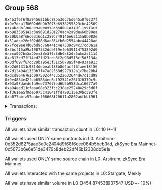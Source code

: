 ## Group 568

```0xc2a4ce53cc953062a2728e92ea673d6eab94c74b
0x4b3f6f6f0a945621bbc82ba36c7bd645a0f0237f
0x9e7dca178602d6b9b7073e6938255323cbc42509
0x14b2d8f260ae9ad0057a685ddd1031df1199f3c5
0xb983585142c3a9691d281270ac42a9dea60b90ea
0x20b0a8f66c6316d1c289c749146e63115a0b082e
0x51adce26ef02d08d6ad864fb6d2554abc44428ad
0x7fce9ee7d08bd9c768441c4e7539c94c27cd0a1a
0x3bcf15a89af907332dde7f9efe639114753892d0
0xeca507be3a20ec3de3f6b3db0a526e8abc2e5118
0xe813cd7ff14ed2fd23cec8f2e98d513cf5d3134a
0x0df097f87cc29ba95e3f51c5078a5f48403aa913
0xb2d6f311c98f4debeab188b8d4acff6faee18f56
0x7d12484a1350b7f47a82568d927912a1c7be28b4
0xdcd8646761c097502c4433522632644d67c1cd99
0x9e4834e42fcb65834ee8bf92541e26f326379c9c
0x03a08daedefa9ee737675ed6b5b958dca16677a9
0xa94eed11cfaaa08e323fdc238ae25248829c3d6f
0xf361ee5f0de5975c4104effd790115e30bc393fe
0xb077bbfa57eabef06668120611a2862a6fbbf961
```
<details>
<summary>Transactions:</summary>

Hashes: 

Wallet: 0xc2a4ce53cc953062a2728e92ea673d6eab94c74b

       Hash: 0xf3c360046182bd98eada3db63e0d67c015541e857f5cac956770b48fbca0d924
         - source chain: Arbitrum
         - destination chain: Linea
         - project: Stargate
         - contract: 0x352d8275aae3e0c2404d9f68f6cee084b5beb3dd
         - value USD: 1231.833485094
       Hash: 0x0ef4f66076d0f46d18e84b9a2970051013f7ecc109479013b4bf1b547156edf7
         - source chain: Arbitrum
         - destination chain: Linea
         - project: Stargate
         - contract: 0x352d8275aae3e0c2404d9f68f6cee084b5beb3dd
         - value USD: 1273.249307451
       Hash: 0xdc41a05eb55bdac7afd01b885885f331e45355e9035f83defd629e2d5c1e8c7a
         - source chain: Arbitrum
         - destination chain: Linea
         - project: Stargate
         - contract: 0x352d8275aae3e0c2404d9f68f6cee084b5beb3dd
         - value USD: 949.643098979
       Hash: 0x5fbf47d840d09d1e03ed72c9c5f5caf80330598544e6c105e8a546efab2071b6
         - source chain: zkSync Era Mainnet
         - destination chain: Meter Mainnet
         - project: Merkly
         - contract: 0x5673b6e6e51de3479b8deb22df46b12308db5e1e
         - value USD: 1.086274087e-05
       Hash: 0xc50e1e3551c40a9e273eb0911fb6aa12ae7ba9701b4c40a2e7203db6feee042b
         - source chain: zkSync Era Mainnet
         - destination chain: Canto
         - project: Merkly
         - contract: 0x5673b6e6e51de3479b8deb22df46b12308db5e1e
         - value USD: 2.949844726e-06
       Hash: 0x458c1983b0ec1a27eea164db7d4def6d1e176e2ae57f09fbcfc713789f26861d
         - source chain: zkSync Era Mainnet
         - destination chain: Klaytn Mainnet Cypress
         - project: Merkly
         - contract: 0x5673b6e6e51de3479b8deb22df46b12308db5e1e
         - value USD: 3.478083138e-06
       Hash: 0x9befd9580b72354b8ae0e52d1d93336c4076c91ef89a6ad8fad17706ada507b2
         - source chain: zkSync Era Mainnet
         - destination chain: Linea
         - project: Merkly
         - contract: 0x5673b6e6e51de3479b8deb22df46b12308db5e1e
         - value USD: 0.03590318311
       Hash: 0x61a5443944b3bce69de4673e17ead34c5515fa405d08ba8b26542eb01cffeb06
         - source chain: zkSync Era Mainnet
         - destination chain: Arbitrum Nova
         - project: Merkly
         - contract: 0x5673b6e6e51de3479b8deb22df46b12308db5e1e
         - value USD: 0.05033902062
       Hash: 0x4a84662bd12900345c71b6dbe5c97495ae64ddf3bdbe1b2297335d742db8f6f6
         - source chain: zkSync Era Mainnet
         - destination chain: Base
         - project: Merkly
         - contract: 0x5673b6e6e51de3479b8deb22df46b12308db5e1e
         - value USD: 0.05326602951
       Hash: 0xe5b27c96cf4c7c8d1f7eaefd21fbe1cb43d52c390b42a25ae378641d5bd3d04e
         - source chain: zkSync Era Mainnet
         - destination chain: opBNB Mainnet
         - project: Merkly
         - contract: 0x5673b6e6e51de3479b8deb22df46b12308db5e1e
         - value USD: 0.009121889638
Wallet: 0x4b3f6f6f0a945621bbc82ba36c7bd645a0f0237f

       Hash:0xfa3e5a7e7b08308166ee4ca66f721aedb3ae535d0d5d289add2d50423eb4192c
         - source chain: Arbitrum
         - destination chain: Linea
         - project: Stargate
         - contract: 0x352d8275aae3e0c2404d9f68f6cee084b5beb3dd
         - value USD: 1107.586018023
       Hash:0xfd6472f7113670d4be07bda1e7c396cb49d4dc18f460b5412a6a08c49dec1d54
         - source chain: Arbitrum
         - destination chain: Linea
         - project: Stargate
         - contract: 0x352d8275aae3e0c2404d9f68f6cee084b5beb3dd
         - value USD: 1062.718877136
       Hash:0x05c64ab83ee5a65593eb9190ab80793ea44711f608f926ce70cebb34c9e12a9c
         - source chain: Arbitrum
         - destination chain: Linea
         - project: Stargate
         - contract: 0x352d8275aae3e0c2404d9f68f6cee084b5beb3dd
         - value USD: 1284.293526746
       Hash:0xf932e7ca4c3581ef42c222b89b0e37824d431c90348faa281b22e295fc69c89a
         - source chain: zkSync Era Mainnet
         - destination chain: Meter Mainnet
         - project: Merkly
         - contract: 0x5673b6e6e51de3479b8deb22df46b12308db5e1e
         - value USD: 1.247485934e-05
       Hash:0x417914977741de815c8362e62b8305755168eedaa5d5d062258081a85411670e
         - source chain: zkSync Era Mainnet
         - destination chain: Linea
         - project: Merkly
         - contract: 0x5673b6e6e51de3479b8deb22df46b12308db5e1e
         - value USD: 0.05484683777
       Hash:0x346f08f8f8b5765d6fc89841c02a598a9867e114bf104708a0f5b3c5801a7bed
         - source chain: zkSync Era Mainnet
         - destination chain: Canto
         - project: Merkly
         - contract: 0x5673b6e6e51de3479b8deb22df46b12308db5e1e
         - value USD: 2.474716039e-06
       Hash:0xbfae11b20498a5628f5fc2fa4ade6e4e5bb441f1adf70871afb7ea35887ea8ae
         - source chain: zkSync Era Mainnet
         - destination chain: Klaytn Mainnet Cypress
         - project: Merkly
         - contract: 0x5673b6e6e51de3479b8deb22df46b12308db5e1e
         - value USD: 3.509638127e-06
       Hash:0xcf9daba9236ee9b7173741236e4ca4d2fdf39cb902f96ba8acddb30ca418a111
         - source chain: zkSync Era Mainnet
         - destination chain: Base
         - project: Merkly
         - contract: 0x5673b6e6e51de3479b8deb22df46b12308db5e1e
         - value USD: 0.05471519421
       Hash:0x84bbc9f39ccf1f0b06180d83d1574d9c144f350030315df3167fb6c0551fb6c6
         - source chain: zkSync Era Mainnet
         - destination chain: Arbitrum Nova
         - project: Merkly
         - contract: 0x5673b6e6e51de3479b8deb22df46b12308db5e1e
         - value USD: 0.05390351532
       Hash:0x5485c78e6cb8835dd8ee841f977997a9059d646507808fd6da309f321b96a19a
         - source chain: zkSync Era Mainnet
         - destination chain: Astar
         - project: Merkly
         - contract: 0x5673b6e6e51de3479b8deb22df46b12308db5e1e
         - value USD: 2.207232241e-06
Wallet: 0x9e7dca178602d6b9b7073e6938255323cbc42509

       Hash:0x585b749ddc5a9a96a563a1098e2e2bd9b492687cfcfc7594f3f8e88c3f0a5e11
         - source chain: Arbitrum
         - destination chain: Linea
         - project: Stargate
         - contract: 0x352d8275aae3e0c2404d9f68f6cee084b5beb3dd
         - value USD: 1111.037336553
       Hash:0xeb12d191d6db017c7334809ff31f2bd6d0f9da929e89f002625331288792c654
         - source chain: Arbitrum
         - destination chain: Linea
         - project: Stargate
         - contract: 0x352d8275aae3e0c2404d9f68f6cee084b5beb3dd
         - value USD: 886.356500267
       Hash:0x52812eb03ef511167120acba6398ad51f0aa7a1c15e9fe9b263bed178ffa95b8
         - source chain: Arbitrum
         - destination chain: Linea
         - project: Stargate
         - contract: 0x352d8275aae3e0c2404d9f68f6cee084b5beb3dd
         - value USD: 1457.424567021
       Hash:0x39b2b6c1d2fd0cbd25439416435bd3f71963cf85d2df9b7cc5ffa72c01360e32
         - source chain: zkSync Era Mainnet
         - destination chain: Canto
         - project: Merkly
         - contract: 0x5673b6e6e51de3479b8deb22df46b12308db5e1e
         - value USD: 2.320289081e-06
       Hash:0x95668138065da5317f2b561d7be3a080eeda417eda8e28872e81c42d2d2a93d2
         - source chain: zkSync Era Mainnet
         - destination chain: Linea
         - project: Merkly
         - contract: 0x5673b6e6e51de3479b8deb22df46b12308db5e1e
         - value USD: 0.0438881717
       Hash:0x648daaae5f98d364fcb6de04d22315bf9ef35f6a13472cdfcaafc106cd68cea9
         - source chain: zkSync Era Mainnet
         - destination chain: Arbitrum Nova
         - project: Merkly
         - contract: 0x5673b6e6e51de3479b8deb22df46b12308db5e1e
         - value USD: 0.04406337734
       Hash:0xe58d44ef86dcb6c9d283271e7a496ebe86b7f5a5f4488c119455819b4e9e951c
         - source chain: zkSync Era Mainnet
         - destination chain: Klaytn Mainnet Cypress
         - project: Merkly
         - contract: 0x5673b6e6e51de3479b8deb22df46b12308db5e1e
         - value USD: 2.868086385e-06
       Hash:0x5f1acc3a7cd174513807f1cf9fc83d069846f701cf2e1f97de671dedf7269c46
         - source chain: zkSync Era Mainnet
         - destination chain: Meter Mainnet
         - project: Merkly
         - contract: 0x5673b6e6e51de3479b8deb22df46b12308db5e1e
         - value USD: 1.005730051e-05
       Hash:0x585cda4eb379b1700213b12b0382c95e8e8446805c14c81894ba9f524e13a2f3
         - source chain: zkSync Era Mainnet
         - destination chain: Base
         - project: Merkly
         - contract: 0x5673b6e6e51de3479b8deb22df46b12308db5e1e
         - value USD: 0.04408762037
       Hash:0x0c5821c715aee33f4a0b54d06162e1d40296dae2356d0868310a65d3287216c9
         - source chain: zkSync Era Mainnet
         - destination chain: opBNB Mainnet
         - project: Merkly
         - contract: 0x5673b6e6e51de3479b8deb22df46b12308db5e1e
         - value USD: 0.01014723201
Wallet: 0x14b2d8f260ae9ad0057a685ddd1031df1199f3c5

       Hash:0xddcd2c1eb5a9a27af0822cb5a75c128f675fde93176337bff6301058540c0a53
         - source chain: Arbitrum
         - destination chain: Linea
         - project: Stargate
         - contract: 0x352d8275aae3e0c2404d9f68f6cee084b5beb3dd
         - value USD: 921.214817417
       Hash:0xebafe95e2afd466ffc750f943242ee3eaf1e8cc7089754879566c3ad3a39db4b
         - source chain: Arbitrum
         - destination chain: Linea
         - project: Stargate
         - contract: 0x352d8275aae3e0c2404d9f68f6cee084b5beb3dd
         - value USD: 1418.2046857
       Hash:0x09689dfafab35731a87f9b7ffed0e70058510c6cfc88d594e91d4296c3a3bafc
         - source chain: Arbitrum
         - destination chain: Linea
         - project: Stargate
         - contract: 0x352d8275aae3e0c2404d9f68f6cee084b5beb3dd
         - value USD: 1419.604741638
       Hash:0x7745b78be0ca193204015419735250bba06009173750278e25c23b148811d773
         - source chain: zkSync Era Mainnet
         - destination chain: Meter Mainnet
         - project: Merkly
         - contract: 0x5673b6e6e51de3479b8deb22df46b12308db5e1e
         - value USD: 1.006970878e-05
       Hash:0xdc56c534f84d31d8bda62f357005ba64f8dcae84b2ec8b9cf946350aa6d2473b
         - source chain: zkSync Era Mainnet
         - destination chain: Canto
         - project: Merkly
         - contract: 0x5673b6e6e51de3479b8deb22df46b12308db5e1e
         - value USD: 2.390339659e-06
       Hash:0xc896cdb2d893a6d5970c790e9e98e2638f523f3c70beedfdd7466cc982000e93
         - source chain: zkSync Era Mainnet
         - destination chain: Linea
         - project: Merkly
         - contract: 0x5673b6e6e51de3479b8deb22df46b12308db5e1e
         - value USD: 0.05385318275
       Hash:0xff624769a64aa8476ca0311dcba995f287ef3e5339768af33b372bf0dee7f152
         - source chain: zkSync Era Mainnet
         - destination chain: Arbitrum Nova
         - project: Merkly
         - contract: 0x5673b6e6e51de3479b8deb22df46b12308db5e1e
         - value USD: 0.04406326314
       Hash:0xf8ea6e20638da8b79d38d5175fe9c326c7d27692348ba8549873ff6fe448d38c
         - source chain: zkSync Era Mainnet
         - destination chain: Klaytn Mainnet Cypress
         - project: Merkly
         - contract: 0x5673b6e6e51de3479b8deb22df46b12308db5e1e
         - value USD: 2.867407502e-06
       Hash:0xece93fb69963261ac2fbc5390c328c442d2fdb25310e7efa2ec19d69159a2ba6
         - source chain: zkSync Era Mainnet
         - destination chain: Base
         - project: Merkly
         - contract: 0x5673b6e6e51de3479b8deb22df46b12308db5e1e
         - value USD: 0.04359953542
       Hash:0xea644db675a61a39ba8ffffb616eac22a6c5da2933408d20b40af42285699ec6
         - source chain: zkSync Era Mainnet
         - destination chain: opBNB Mainnet
         - project: Merkly
         - contract: 0x5673b6e6e51de3479b8deb22df46b12308db5e1e
         - value USD: 0.009544395009
Wallet: 0xb983585142c3a9691d281270ac42a9dea60b90ea

       Hash:0x6b19bde6f23a2d1c3dedde88f2a073562839928d48d9643ed0fd1bf877591a4a
         - source chain: Arbitrum
         - destination chain: Linea
         - project: Stargate
         - contract: 0x352d8275aae3e0c2404d9f68f6cee084b5beb3dd
         - value USD: 1104.129377616
       Hash:0xef8c6639ae5da1088fe8984df68b2b325dfc1144c3eb8b67455d27d77fdc7de7
         - source chain: Arbitrum
         - destination chain: Linea
         - project: Stargate
         - contract: 0x352d8275aae3e0c2404d9f68f6cee084b5beb3dd
         - value USD: 924.66081407
       Hash:0x56b7d0680b043ef3071e31569794166c3b68a76452536c1d92b005835fbf5222
         - source chain: Arbitrum
         - destination chain: Linea
         - project: Stargate
         - contract: 0x352d8275aae3e0c2404d9f68f6cee084b5beb3dd
         - value USD: 1426.137396441
       Hash:0x3c3005ef246607ac34583565254c4fc6c5d88489f929c76becc46bc1417cac95
         - source chain: zkSync Era Mainnet
         - destination chain: Canto
         - project: Merkly
         - contract: 0x5673b6e6e51de3479b8deb22df46b12308db5e1e
         - value USD: 2.87086154e-06
       Hash:0x3dcf6af05ba0b46190c2ea03ea7e395d8937abc4d0d8fe2ca1c93c411537d8bc
         - source chain: zkSync Era Mainnet
         - destination chain: Klaytn Mainnet Cypress
         - project: Merkly
         - contract: 0x5673b6e6e51de3479b8deb22df46b12308db5e1e
         - value USD: 3.502981305e-06
       Hash:0x027a4a2ec0c44772212a66706ce8279d9374e9f00c06e0f8988b77aab3349754
         - source chain: zkSync Era Mainnet
         - destination chain: Arbitrum Nova
         - project: Merkly
         - contract: 0x5673b6e6e51de3479b8deb22df46b12308db5e1e
         - value USD: 0.05376364776
       Hash:0x1b151fa60235a1011da5297df04950d901767259af8fdb8493d3264101e3144e
         - source chain: zkSync Era Mainnet
         - destination chain: Base
         - project: Merkly
         - contract: 0x5673b6e6e51de3479b8deb22df46b12308db5e1e
         - value USD: 0.0539596457
       Hash:0xec8ad45e53b0d83f8ea6c22f2fc9d05933414c3fe8a8763c2e8a06a12360b45f
         - source chain: zkSync Era Mainnet
         - destination chain: Linea
         - project: Merkly
         - contract: 0x5673b6e6e51de3479b8deb22df46b12308db5e1e
         - value USD: 0.04417537234
       Hash:0x36ca55067060ffad170f071e4f276724418185c2617904d57eb0af9d6e6c2ecb
         - source chain: zkSync Era Mainnet
         - destination chain: opBNB Mainnet
         - project: Merkly
         - contract: 0x5673b6e6e51de3479b8deb22df46b12308db5e1e
         - value USD: 0.01001645993
       Hash:0x30b4d1ee132cccc918726dbf490027fb0d8c1bb6d314f3baa9dbeccffe5759f4
         - source chain: zkSync Era Mainnet
         - destination chain: Meter Mainnet
         - project: Merkly
         - contract: 0x5673b6e6e51de3479b8deb22df46b12308db5e1e
         - value USD: 1.004095158e-05
Wallet: 0x20b0a8f66c6316d1c289c749146e63115a0b082e

       Hash:0xe1178b9eaf7e5c1b1963e77d08c99f8d528e8694d53e3d3831dc03dd4bcbf052
         - source chain: Arbitrum
         - destination chain: Linea
         - project: Stargate
         - contract: 0x352d8275aae3e0c2404d9f68f6cee084b5beb3dd
         - value USD: 1176.607066741
       Hash:0xd3b9e78e53da1c0fc129d7ba0f123cc1652838a4e4de9a5f41833b405bdd7472
         - source chain: Arbitrum
         - destination chain: Linea
         - project: Stargate
         - contract: 0x352d8275aae3e0c2404d9f68f6cee084b5beb3dd
         - value USD: 1245.633437336
       Hash:0x3748299c5bdff1cf4d84f823ae2be85c2edc4a0db79f56ca7a6d79583b1aad8a
         - source chain: Arbitrum
         - destination chain: Linea
         - project: Stargate
         - contract: 0x352d8275aae3e0c2404d9f68f6cee084b5beb3dd
         - value USD: 1031.546730858
       Hash:0x08fa7969cf6d0e6ed79e10cb89390e9c0e89cc11f379f6eb98792d4440a8e26b
         - source chain: zkSync Era Mainnet
         - destination chain: Meter Mainnet
         - project: Merkly
         - contract: 0x5673b6e6e51de3479b8deb22df46b12308db5e1e
         - value USD: 9.377079845e-06
       Hash:0x7bdb1d26d2bd2342ed3c657571f4be95b8f8863bd24b463754087de9d2627254
         - source chain: zkSync Era Mainnet
         - destination chain: Canto
         - project: Merkly
         - contract: 0x5673b6e6e51de3479b8deb22df46b12308db5e1e
         - value USD: 2.172832567e-06
       Hash:0xf5b87437814f8f8b408ca63dcf89499011d21b320b2379757cb2dfcdfbd4f7e6
         - source chain: zkSync Era Mainnet
         - destination chain: Linea
         - project: Merkly
         - contract: 0x5673b6e6e51de3479b8deb22df46b12308db5e1e
         - value USD: 0.0441649837
       Hash:0x3c392565507d5d7e320c15f69b68ad9f8271276f9f60cbed3cafd93cc02eb92c
         - source chain: zkSync Era Mainnet
         - destination chain: Klaytn Mainnet Cypress
         - project: Merkly
         - contract: 0x5673b6e6e51de3479b8deb22df46b12308db5e1e
         - value USD: 2.865270116e-06
       Hash:0x68c2a03724c0066551bbb8bce972544e3eb8f014c71cc4c645eaa0732afeeff6
         - source chain: zkSync Era Mainnet
         - destination chain: Arbitrum Nova
         - project: Merkly
         - contract: 0x5673b6e6e51de3479b8deb22df46b12308db5e1e
         - value USD: 0.04416395625
       Hash:0x8e3239d35a8e456904ef8caf0da8c7e06cae75aee56bf62f110dd9291dbb55be
         - source chain: zkSync Era Mainnet
         - destination chain: Base
         - project: Merkly
         - contract: 0x5673b6e6e51de3479b8deb22df46b12308db5e1e
         - value USD: 0.03928977589
       Hash:0x62bba83a3eb3a73d8a8c522ac183445b33d57a9d9d1494e7bfe8c5153a2b487d
         - source chain: zkSync Era Mainnet
         - destination chain: Astar
         - project: Merkly
         - contract: 0x5673b6e6e51de3479b8deb22df46b12308db5e1e
         - value USD: 1.922046412e-06
Wallet: 0x51adce26ef02d08d6ad864fb6d2554abc44428ad

       Hash:0x382eb46e2ee50eda73e38d64b5ba7c59caec1a03d6564d0acaae0c0f56695a61
         - source chain: Arbitrum
         - destination chain: Linea
         - project: Stargate
         - contract: 0x352d8275aae3e0c2404d9f68f6cee084b5beb3dd
         - value USD: 1121.385970265
       Hash:0x8950fc69602cdf46de2bb7472c48d0ea3e7fc12321a13fb60f1640cb45ef47c9
         - source chain: Arbitrum
         - destination chain: Linea
         - project: Stargate
         - contract: 0x352d8275aae3e0c2404d9f68f6cee084b5beb3dd
         - value USD: 1266.341348514
       Hash:0x2e6691b583af54511a52406828fea98aa1d54740519db097f694e0dabf2def2b
         - source chain: Arbitrum
         - destination chain: Linea
         - project: Stargate
         - contract: 0x352d8275aae3e0c2404d9f68f6cee084b5beb3dd
         - value USD: 1067.200269348
       Hash:0x53ea4381e472e5fde9880ae30f33a9b7589ce3dc4ef45415a7aa1a573d8c5783
         - source chain: zkSync Era Mainnet
         - destination chain: Canto
         - project: Merkly
         - contract: 0x5673b6e6e51de3479b8deb22df46b12308db5e1e
         - value USD: 2.986678706e-06
       Hash:0xa8c5bc73e76f30b1a6a2a7c1e734c7d9bf239bb5ab7115c6865caa03ab65edf6
         - source chain: zkSync Era Mainnet
         - destination chain: Meter Mainnet
         - project: Merkly
         - contract: 0x5673b6e6e51de3479b8deb22df46b12308db5e1e
         - value USD: 1.149100662e-05
       Hash:0x8004c3f6dacf0f71be19fbd54e083aa22424b1fce588825708c32a96a767227c
         - source chain: zkSync Era Mainnet
         - destination chain: Klaytn Mainnet Cypress
         - project: Merkly
         - contract: 0x5673b6e6e51de3479b8deb22df46b12308db5e1e
         - value USD: 3.577990344e-06
       Hash:0x1848537ecf0566de8ae5ed724373f9d0d6f34611b2c51178d3c4804d6c2adbc6
         - source chain: zkSync Era Mainnet
         - destination chain: Arbitrum Nova
         - project: Merkly
         - contract: 0x5673b6e6e51de3479b8deb22df46b12308db5e1e
         - value USD: 0.05825070055
       Hash:0xb82a4bc02958a6283fdca75922918dc33b6eb939ae2ffe370324e2443606370a
         - source chain: zkSync Era Mainnet
         - destination chain: Base
         - project: Merkly
         - contract: 0x5673b6e6e51de3479b8deb22df46b12308db5e1e
         - value USD: 0.05734422711
       Hash:0x3f83ec82dd58b6be5bd507665d2f3f34a917727fe79b343ea8ff15d2964f62e4
         - source chain: zkSync Era Mainnet
         - destination chain: Linea
         - project: Merkly
         - contract: 0x5673b6e6e51de3479b8deb22df46b12308db5e1e
         - value USD: 0.05824510846
       Hash:0x9e884f1f45581faf8c5f333461672138cf13aa6c4a3c5ed8ddb5698b93ec2912
         - source chain: zkSync Era Mainnet
         - destination chain: opBNB Mainnet
         - project: Merkly
         - contract: 0x5673b6e6e51de3479b8deb22df46b12308db5e1e
         - value USD: 0.01065705672
Wallet: 0x7fce9ee7d08bd9c768441c4e7539c94c27cd0a1a

       Hash:0x506ba3879f464f74de9ce78ceec1cb85c8a612712a191839ea5bf77f61d72069
         - source chain: Arbitrum
         - destination chain: Linea
         - project: Stargate
         - contract: 0x352d8275aae3e0c2404d9f68f6cee084b5beb3dd
         - value USD: 1131.739925854
       Hash:0x404561b959e86e3700bada829984bfcd8cb40e893f31978c924f925fc4726171
         - source chain: Arbitrum
         - destination chain: Linea
         - project: Stargate
         - contract: 0x352d8275aae3e0c2404d9f68f6cee084b5beb3dd
         - value USD: 952.271362308
       Hash:0x7f1f5d0c9925ab585630bbfeee2b42b2f90e314eeb3b40589a175c782c285769
         - source chain: Arbitrum
         - destination chain: Linea
         - project: Stargate
         - contract: 0x352d8275aae3e0c2404d9f68f6cee084b5beb3dd
         - value USD: 1370.327812778
       Hash:0xfd4db19a7d10b86c69ee1cac3077221944d9b5a016a39a864e3e796b8400d7b5
         - source chain: zkSync Era Mainnet
         - destination chain: Arbitrum Nova
         - project: Merkly
         - contract: 0x5673b6e6e51de3479b8deb22df46b12308db5e1e
         - value USD: 0.05490867928
       Hash:0x7ec34e94f560ee9780142e3dd4dedb383f2f317ac14ad2e7c625347399d2b495
         - source chain: zkSync Era Mainnet
         - destination chain: Linea
         - project: Merkly
         - contract: 0x5673b6e6e51de3479b8deb22df46b12308db5e1e
         - value USD: 0.04857165106
       Hash:0xe0709827276953e4da7a97687476c3196b2b8d57e0e0d9cec7d2ab2bd2d8cbac
         - source chain: zkSync Era Mainnet
         - destination chain: Meter Mainnet
         - project: Merkly
         - contract: 0x5673b6e6e51de3479b8deb22df46b12308db5e1e
         - value USD: 1.199549202e-05
       Hash:0x145ff8be0ab4f0aa1f7bcf0abc68d9da344f77fc2e225957009089eaa2dd8789
         - source chain: zkSync Era Mainnet
         - destination chain: Canto
         - project: Merkly
         - contract: 0x5673b6e6e51de3479b8deb22df46b12308db5e1e
         - value USD: 2.971871577e-06
       Hash:0x64ea6d065c33624975562f2285bdf70656d5d07407ae588b99921cfb21ed8199
         - source chain: zkSync Era Mainnet
         - destination chain: opBNB Mainnet
         - project: Merkly
         - contract: 0x5673b6e6e51de3479b8deb22df46b12308db5e1e
         - value USD: 0.01088061424
       Hash:0xe783adc1122ff9ed61e934efa964fa838828806e5e8ecc202b82c676d56ce862
         - source chain: zkSync Era Mainnet
         - destination chain: Astar
         - project: Merkly
         - contract: 0x5673b6e6e51de3479b8deb22df46b12308db5e1e
         - value USD: 1.997203762e-06
       Hash:0x698da368ed6d3c0927a55b65513144086197f3a549cc756b62345682bd34d6dc
         - source chain: zkSync Era Mainnet
         - destination chain: opBNB Mainnet
         - project: Merkly
         - contract: 0x5673b6e6e51de3479b8deb22df46b12308db5e1e
         - value USD: 0.01117251982
Wallet: 0x3bcf15a89af907332dde7f9efe639114753892d0

       Hash:0x0eb3b779c918be729c99292dc65cb4adc0856d4738cb3940b6b189cde2b79e08
         - source chain: Arbitrum
         - destination chain: Linea
         - project: Stargate
         - contract: 0x352d8275aae3e0c2404d9f68f6cee084b5beb3dd
         - value USD: 1019.577395515
       Hash:0xcc9c729198395252a8cf32ac1f7606734a5d89d574ec081a05beeea0e31d31ff
         - source chain: Arbitrum
         - destination chain: Linea
         - project: Stargate
         - contract: 0x352d8275aae3e0c2404d9f68f6cee084b5beb3dd
         - value USD: 1249.090077742
       Hash:0x6fd59533a0338a4a27d6f5a8285d859ef5e4848415fdd19e190241f696353878
         - source chain: Arbitrum
         - destination chain: Linea
         - project: Stargate
         - contract: 0x352d8275aae3e0c2404d9f68f6cee084b5beb3dd
         - value USD: 1185.938797775
       Hash:0x8797bc7b846b9acb37d8ad4977805e00885653dad58f673f2023d19498d00ff6
         - source chain: zkSync Era Mainnet
         - destination chain: Meter Mainnet
         - project: Merkly
         - contract: 0x5673b6e6e51de3479b8deb22df46b12308db5e1e
         - value USD: 1.391792903e-05
       Hash:0xfff51f45230a1cf004ef0de8bdf58ba144fe326af0f3d29b4001344485382b00
         - source chain: zkSync Era Mainnet
         - destination chain: Canto
         - project: Merkly
         - contract: 0x5673b6e6e51de3479b8deb22df46b12308db5e1e
         - value USD: 2.708182298e-06
       Hash:0xdcae7d78664669d6a07a974c371cd8c82f245e93577baa7a088a2a6b298e2a15
         - source chain: zkSync Era Mainnet
         - destination chain: Linea
         - project: Merkly
         - contract: 0x5673b6e6e51de3479b8deb22df46b12308db5e1e
         - value USD: 0.06170806188
       Hash:0xddf41a5c5e5689d7d29b36bb3b5c18608ec7829cdaf896f05602d2c0831b4ce8
         - source chain: zkSync Era Mainnet
         - destination chain: Klaytn Mainnet Cypress
         - project: Merkly
         - contract: 0x5673b6e6e51de3479b8deb22df46b12308db5e1e
         - value USD: 3.565104175e-06
       Hash:0x7e67012abaaadd552843ce6aba1eb6a571ad9931c842b7ffe9550139bff628aa
         - source chain: zkSync Era Mainnet
         - destination chain: Base
         - project: Merkly
         - contract: 0x5673b6e6e51de3479b8deb22df46b12308db5e1e
         - value USD: 0.05743030783
       Hash:0x4f9957d99371da26869cd20360a97ea2aac797c153270c9ade69735ede92ca28
         - source chain: zkSync Era Mainnet
         - destination chain: opBNB Mainnet
         - project: Merkly
         - contract: 0x5673b6e6e51de3479b8deb22df46b12308db5e1e
         - value USD: 0.01188564386
       Hash:0x0984318de939473a6974e0836c7779e7801415b7eebf91e5022c6551ed2ffd94
         - source chain: zkSync Era Mainnet
         - destination chain: Arbitrum Nova
         - project: Merkly
         - contract: 0x5673b6e6e51de3479b8deb22df46b12308db5e1e
         - value USD: 0.06108825544
Wallet: 0xeca507be3a20ec3de3f6b3db0a526e8abc2e5118

       Hash:0x810b0860891ce615dbdcedc433e09b20833f6c8e8d53fede60f327b1f105f116
         - source chain: Arbitrum
         - destination chain: Linea
         - project: Stargate
         - contract: 0x352d8275aae3e0c2404d9f68f6cee084b5beb3dd
         - value USD: 1252.541396272
       Hash:0x4912e92da0466d49fe69beffc545701cddfaa403e7df0e97ab181394e23723d2
         - source chain: Arbitrum
         - destination chain: Linea
         - project: Stargate
         - contract: 0x352d8275aae3e0c2404d9f68f6cee084b5beb3dd
         - value USD: 1269.797988921
       Hash:0x3f22dfbfccc98026e8f6ec1a7b5c149f92cacfc822ee3177729964a0500871e1
         - source chain: Arbitrum
         - destination chain: Linea
         - project: Stargate
         - contract: 0x352d8275aae3e0c2404d9f68f6cee084b5beb3dd
         - value USD: 933.412687456
       Hash:0xb58a6415b49fa45107db0df82bcc8603db8625faa31558475bc3a6f67c3b8522
         - source chain: zkSync Era Mainnet
         - destination chain: Canto
         - project: Merkly
         - contract: 0x5673b6e6e51de3479b8deb22df46b12308db5e1e
         - value USD: 3.261653583e-06
       Hash:0x9083cb0a6001e546fcc3a963ed0cfa9bbd4bb084e2ba23ed6b09d70925eea728
         - source chain: zkSync Era Mainnet
         - destination chain: Klaytn Mainnet Cypress
         - project: Merkly
         - contract: 0x5673b6e6e51de3479b8deb22df46b12308db5e1e
         - value USD: 3.826008326e-06
       Hash:0xdfdac7fb671d7890d00427c89b7fd9c15c072312337c100851d4d9f2e616d765
         - source chain: zkSync Era Mainnet
         - destination chain: Arbitrum Nova
         - project: Merkly
         - contract: 0x5673b6e6e51de3479b8deb22df46b12308db5e1e
         - value USD: 0.04662422553
       Hash:0x2cd5923730230c67511415cc3aee129d64ea1cf4060ddece75165a9dc469e9a2
         - source chain: zkSync Era Mainnet
         - destination chain: Linea
         - project: Merkly
         - contract: 0x5673b6e6e51de3479b8deb22df46b12308db5e1e
         - value USD: 0.06042452086
       Hash:0x8ed169af686313b6d081d59e7211c8b7a4aad70af7e10ffc3c83f7b0616f56a7
         - source chain: zkSync Era Mainnet
         - destination chain: opBNB Mainnet
         - project: Merkly
         - contract: 0x5673b6e6e51de3479b8deb22df46b12308db5e1e
         - value USD: 0.01131769869
       Hash:0x6a6fbe2099fc1300c72ff50bbaa6a86a64ab32ca8a641301d3786658c4e45b70
         - source chain: zkSync Era Mainnet
         - destination chain: Astar
         - project: Merkly
         - contract: 0x5673b6e6e51de3479b8deb22df46b12308db5e1e
         - value USD: 2.208639358e-06
       Hash:0x5f4ff8d6f379913d4fa55c95d5a72835c08e9e038f0be4bcfd925f6924c6070e
         - source chain: zkSync Era Mainnet
         - destination chain: Base
         - project: Merkly
         - contract: 0x5673b6e6e51de3479b8deb22df46b12308db5e1e
         - value USD: 0.06476248267
Wallet: 0xe813cd7ff14ed2fd23cec8f2e98d513cf5d3134a

       Hash:0x3fbc8530c5eaa1d766be4e0572335c8b69515102d74e01d25be8df392f45baee
         - source chain: Arbitrum
         - destination chain: Linea
         - project: Stargate
         - contract: 0x352d8275aae3e0c2404d9f68f6cee084b5beb3dd
         - value USD: 983.338550952
       Hash:0x28d19de6ba2237e3cae9d50a2313b57cbd5a37fb1c475a25a99951ff3329eea2
         - source chain: Arbitrum
         - destination chain: Linea
         - project: Stargate
         - contract: 0x352d8275aae3e0c2404d9f68f6cee084b5beb3dd
         - value USD: 1111.037336553
       Hash:0x1679a1121ee26413bd0a9ef0e976c07de8d236aefd3a13c958f00739f9bb3059
         - source chain: Arbitrum
         - destination chain: Linea
         - project: Stargate
         - contract: 0x352d8275aae3e0c2404d9f68f6cee084b5beb3dd
         - value USD: 1360.237835545
       Hash:0x84fd014cf988a6dfb7e89e68c315f7a314a8b4a60e5d65a7db9e833903991294
         - source chain: zkSync Era Mainnet
         - destination chain: Canto
         - project: Merkly
         - contract: 0x5673b6e6e51de3479b8deb22df46b12308db5e1e
         - value USD: 2.745267699e-06
       Hash:0x935117df33de35ad769631cd90afb5b0ca6f9e7ca00dab9439b0d65fae938cc3
         - source chain: zkSync Era Mainnet
         - destination chain: Arbitrum Nova
         - project: Merkly
         - contract: 0x5673b6e6e51de3479b8deb22df46b12308db5e1e
         - value USD: 0.05370458151
       Hash:0x0ad94b78e19379c6cca608721e5bcf79df1dfc191a1c42a9622becdf34b68992
         - source chain: zkSync Era Mainnet
         - destination chain: Linea
         - project: Merkly
         - contract: 0x5673b6e6e51de3479b8deb22df46b12308db5e1e
         - value USD: 0.0450922505
       Hash:0x5b19dbaa7850f4d1107beb87e4eff108ad3684b017a65aa0c8db851d54a43282
         - source chain: zkSync Era Mainnet
         - destination chain: Klaytn Mainnet Cypress
         - project: Merkly
         - contract: 0x5673b6e6e51de3479b8deb22df46b12308db5e1e
         - value USD: 3.590990536e-06
       Hash:0xa970d1baa9d7ae6bbadaefb92b00868b78aeb3ff8d1e38fa4f5a5d8640ff51ac
         - source chain: zkSync Era Mainnet
         - destination chain: Base
         - project: Merkly
         - contract: 0x5673b6e6e51de3479b8deb22df46b12308db5e1e
         - value USD: 0.05486647632
       Hash:0x484f5848b6659b7884be2a61f476a2475a83a725d8e881dfae3aa7b07ae63c4c
         - source chain: zkSync Era Mainnet
         - destination chain: opBNB Mainnet
         - project: Merkly
         - contract: 0x5673b6e6e51de3479b8deb22df46b12308db5e1e
         - value USD: 0.00706110378
       Hash:0x8e0f7fdc07f81141d3b6b8795cca83e6f69e57aaf935ad41df6d9eaa1ed70896
         - source chain: zkSync Era Mainnet
         - destination chain: Astar
         - project: Merkly
         - contract: 0x5673b6e6e51de3479b8deb22df46b12308db5e1e
         - value USD: 1.97168111e-06
Wallet: 0x0df097f87cc29ba95e3f51c5078a5f48403aa913

       Hash:0x1c99287080f7a00ad22ec7ca1acd87f24cf8781b5d9575a535c72340b3b74a9f
         - source chain: Arbitrum
         - destination chain: Linea
         - project: Stargate
         - contract: 0x352d8275aae3e0c2404d9f68f6cee084b5beb3dd
         - value USD: 1138.647884791
       Hash:0x40ea05b4596bb22b33eac50c90389732e5feda9e1fde0950ff3d6921daf1e6f2
         - source chain: Arbitrum
         - destination chain: Linea
         - project: Stargate
         - contract: 0x352d8275aae3e0c2404d9f68f6cee084b5beb3dd
         - value USD: 917.763498887
       Hash:0x581aecbeb30b7e06d7fe9c510884a043c36b4171211f251964cfb574bc49800d
         - source chain: Arbitrum
         - destination chain: Linea
         - project: Stargate
         - contract: 0x352d8275aae3e0c2404d9f68f6cee084b5beb3dd
         - value USD: 1398.462785704
       Hash:0xc0544bc388c96be6b08cbdc4f8c5ab1a961044ddd26aa059059e78236a20f9ea
         - source chain: zkSync Era Mainnet
         - destination chain: Meter Mainnet
         - project: Merkly
         - contract: 0x5673b6e6e51de3479b8deb22df46b12308db5e1e
         - value USD: 1.467668907e-05
       Hash:0xe567936ccd4b3a1eda11b5744296e71843f2a84dcc592622affb07ca5eff75e8
         - source chain: zkSync Era Mainnet
         - destination chain: Arbitrum Nova
         - project: Merkly
         - contract: 0x5673b6e6e51de3479b8deb22df46b12308db5e1e
         - value USD: 0.05272217408
       Hash:0x2b58ac18537c07cd9f5bd7622fa1e4d5faa18a65a412090db77855179b9bb3df
         - source chain: zkSync Era Mainnet
         - destination chain: Linea
         - project: Merkly
         - contract: 0x5673b6e6e51de3479b8deb22df46b12308db5e1e
         - value USD: 0.05272217408
       Hash:0xae4f0395c37a317a71eccce00ed48946a1eb1494a86aa353477b2526a47f8bab
         - source chain: zkSync Era Mainnet
         - destination chain: Canto
         - project: Merkly
         - contract: 0x5673b6e6e51de3479b8deb22df46b12308db5e1e
         - value USD: 2.372475412e-06
       Hash:0xfddc3e1eaea0ae2ea3e867eea415a1e3aa4ed6918b54b8491d3e8201c1bb4dc5
         - source chain: zkSync Era Mainnet
         - destination chain: opBNB Mainnet
         - project: Merkly
         - contract: 0x5673b6e6e51de3479b8deb22df46b12308db5e1e
         - value USD: 0.01023008227
       Hash:0x20c87a7f305904275f8668428d9bcdb3bd0415144f3e779a62ed4d348d6441a0
         - source chain: zkSync Era Mainnet
         - destination chain: Astar
         - project: Merkly
         - contract: 0x5673b6e6e51de3479b8deb22df46b12308db5e1e
         - value USD: 1.61427301e-06
       Hash:0x28ffc0b9b4534616e24d2f7088ea1e9c4ca1df0bd0cff290e076073e1924a112
         - source chain: zkSync Era Mainnet
         - destination chain: Klaytn Mainnet Cypress
         - project: Merkly
         - contract: 0x5673b6e6e51de3479b8deb22df46b12308db5e1e
         - value USD: 3.502021035e-06
Wallet: 0xb2d6f311c98f4debeab188b8d4acff6faee18f56

       Hash:0x22d82c4f511cd16c914b88f15a0eddbfdba6ed6e30e55a81096a7a9715495074
         - source chain: Arbitrum
         - destination chain: Linea
         - project: Stargate
         - contract: 0x352d8275aae3e0c2404d9f68f6cee084b5beb3dd
         - value USD: 1083.415380896
       Hash:0xd986d9f84e79db4889cee7c31a537b0cb4c81a3a5aef59e726998bf7a71ee006
         - source chain: Arbitrum
         - destination chain: Linea
         - project: Stargate
         - contract: 0x352d8275aae3e0c2404d9f68f6cee084b5beb3dd
         - value USD: 1093.769336486
       Hash:0x19ecd07ac489ad8de78cc360f6dba294a485c3687c36a6e20c2eb6e0a6b6b7ea
         - source chain: Arbitrum
         - destination chain: Linea
         - project: Stargate
         - contract: 0x352d8275aae3e0c2404d9f68f6cee084b5beb3dd
         - value USD: 1273.768858712
       Hash:0xe839ff73d3e22bdc99240f16005596e68544950c92d8909ba1f44896d31172d3
         - source chain: zkSync Era Mainnet
         - destination chain: Canto
         - project: Merkly
         - contract: 0x5673b6e6e51de3479b8deb22df46b12308db5e1e
         - value USD: 2.914176872e-06
       Hash:0x7b693fcdd32b6171f63a3ea829e4653416e4479507e91ac3916373c06abf48d6
         - source chain: zkSync Era Mainnet
         - destination chain: Linea
         - project: Merkly
         - contract: 0x5673b6e6e51de3479b8deb22df46b12308db5e1e
         - value USD: 0.05101609337
       Hash:0xea272fd7b16cb69f89a91f41674d4428e22453977fffb3ce3ecdbe83f62d1614
         - source chain: zkSync Era Mainnet
         - destination chain: Klaytn Mainnet Cypress
         - project: Merkly
         - contract: 0x5673b6e6e51de3479b8deb22df46b12308db5e1e
         - value USD: 3.740314514e-06
       Hash:0x2d22a7487067618242c52422b1dcae9c6ef1af97960dae9572e5096d4efddacd
         - source chain: zkSync Era Mainnet
         - destination chain: Arbitrum Nova
         - project: Merkly
         - contract: 0x5673b6e6e51de3479b8deb22df46b12308db5e1e
         - value USD: 0.05385104407
       Hash:0x41d8275d6a04ca9b40307bc127b4405829bbd0a7c1a5e258d090f36aea4b3f87
         - source chain: zkSync Era Mainnet
         - destination chain: Base
         - project: Merkly
         - contract: 0x5673b6e6e51de3479b8deb22df46b12308db5e1e
         - value USD: 0.05713516032
       Hash:0xa1ef582b71ca16819ce8a2de3f4ef4597aba8d2147d00f98aaf63272f1776ef2
         - source chain: zkSync Era Mainnet
         - destination chain: opBNB Mainnet
         - project: Merkly
         - contract: 0x5673b6e6e51de3479b8deb22df46b12308db5e1e
         - value USD: 0.01071442779
       Hash:0x4a0bfdf0b969e8369a7be7db1c2fb6302be89e64d07b01af468b9dbd3f25e9ef
         - source chain: zkSync Era Mainnet
         - destination chain: Astar
         - project: Merkly
         - contract: 0x5673b6e6e51de3479b8deb22df46b12308db5e1e
         - value USD: 1.731372257e-06
Wallet: 0x7d12484a1350b7f47a82568d927912a1c7be28b4

       Hash:0xc0150fb7d5a0d3d5df709dd7759c1c1b12249e94077b5e51acb2810e0f769ba7
         - source chain: Arbitrum
         - destination chain: Linea
         - project: Stargate
         - contract: 0x352d8275aae3e0c2404d9f68f6cee084b5beb3dd
         - value USD: 1124.846067685
       Hash:0x8339f0b89e91748296bb33c3879731e94435588e5a6eeda6ebc95c4293a36302
         - source chain: Arbitrum
         - destination chain: Linea
         - project: Stargate
         - contract: 0x352d8275aae3e0c2404d9f68f6cee084b5beb3dd
         - value USD: 1449.27000948
       Hash:0x82399eef84a37754218af1c7b232a78ea23178742bca9e3021f0e752e594147e
         - source chain: Arbitrum
         - destination chain: Linea
         - project: Stargate
         - contract: 0x352d8275aae3e0c2404d9f68f6cee084b5beb3dd
         - value USD: 877.318051007
       Hash:0xe150752562a4d700945d1b6942f6c3f965c3f34d59ebe7e26b9957b4c8242837
         - source chain: zkSync Era Mainnet
         - destination chain: Meter Mainnet
         - project: Merkly
         - contract: 0x5673b6e6e51de3479b8deb22df46b12308db5e1e
         - value USD: 1.293215265e-05
       Hash:0xca6636b37aa931fffac8b43ad78b5ba12e00c7b8efdafb9eb5ee7a4203ff8b64
         - source chain: zkSync Era Mainnet
         - destination chain: Canto
         - project: Merkly
         - contract: 0x5673b6e6e51de3479b8deb22df46b12308db5e1e
         - value USD: 3.286545883e-06
       Hash:0xdb0b4f0aaa57f7bbd3801c94ae7435b50f2d0a0fbd404737c760e3c0795ba312
         - source chain: zkSync Era Mainnet
         - destination chain: Arbitrum Nova
         - project: Merkly
         - contract: 0x5673b6e6e51de3479b8deb22df46b12308db5e1e
         - value USD: 0.04741300447
       Hash:0x2e1025bf512d6ff367ea61d884e7e6d56d0baab00dd6a5dfe52ef4e9d3b738c7
         - source chain: zkSync Era Mainnet
         - destination chain: Linea
         - project: Merkly
         - contract: 0x5673b6e6e51de3479b8deb22df46b12308db5e1e
         - value USD: 0.05388131392
       Hash:0xdf8361a719304148ef6898efb58aa3b55b7499bb9077fbe7028142b25446c52d
         - source chain: zkSync Era Mainnet
         - destination chain: opBNB Mainnet
         - project: Merkly
         - contract: 0x5673b6e6e51de3479b8deb22df46b12308db5e1e
         - value USD: 0.009977636388
       Hash:0x88d9c42593b4c4506425074d4bef43210b47d25143cc0c5c794e8a585956efe9
         - source chain: zkSync Era Mainnet
         - destination chain: Astar
         - project: Merkly
         - contract: 0x5673b6e6e51de3479b8deb22df46b12308db5e1e
         - value USD: 2.2684898e-06
       Hash:0x4c2fc0cf8d3b44a373e62aedaf84f14b7e1ad786e9c0ece920edae3d7449004e
         - source chain: zkSync Era Mainnet
         - destination chain: Base
         - project: Merkly
         - contract: 0x5673b6e6e51de3479b8deb22df46b12308db5e1e
         - value USD: 0.04718123937
Wallet: 0xdcd8646761c097502c4433522632644d67c1cd99

       Hash:0x16889aa5c23a930a465254964207b8ea9559cc019ab62bd2de01e6c08abd2a1b
         - source chain: Arbitrum
         - destination chain: Linea
         - project: Stargate
         - contract: 0x352d8275aae3e0c2404d9f68f6cee084b5beb3dd
         - value USD: 1111.033471268
       Hash:0xc0f8015a94881f4ec5786e290b034c8abbc871538d7878b1a72d71a0a543af53
         - source chain: Arbitrum
         - destination chain: Linea
         - project: Stargate
         - contract: 0x352d8275aae3e0c2404d9f68f6cee084b5beb3dd
         - value USD: 1028.201826554
       Hash:0xbf25dca951dd22f0999f98d932c8bcdd36b9f9be545cfe099788960ebe0944e4
         - source chain: Arbitrum
         - destination chain: Linea
         - project: Stargate
         - contract: 0x352d8275aae3e0c2404d9f68f6cee084b5beb3dd
         - value USD: 1314.316132669
       Hash:0x4836f81031ce54db88463b7ee11c257a8b02184b131cc6a1b1740d0348a4d4e4
         - source chain: zkSync Era Mainnet
         - destination chain: Meter Mainnet
         - project: Merkly
         - contract: 0x5673b6e6e51de3479b8deb22df46b12308db5e1e
         - value USD: 1.386620645e-05
       Hash:0x018f7dc3d0670bb36f6ad7a8dd5a16fa1889030c63aea0aa54b71392187ca0bd
         - source chain: zkSync Era Mainnet
         - destination chain: Canto
         - project: Merkly
         - contract: 0x5673b6e6e51de3479b8deb22df46b12308db5e1e
         - value USD: 3.418948043e-06
       Hash:0x9f55d908f645b308fd3cc14677c8bc864f774f2d8bfd2b4d87cf5077265d3dad
         - source chain: zkSync Era Mainnet
         - destination chain: Klaytn Mainnet Cypress
         - project: Merkly
         - contract: 0x5673b6e6e51de3479b8deb22df46b12308db5e1e
         - value USD: 3.691737751e-06
       Hash:0xe945e8d719b8659f762ec008a322f43de190cf9d8c9e9f250372846b1dafb790
         - source chain: zkSync Era Mainnet
         - destination chain: Linea
         - project: Merkly
         - contract: 0x5673b6e6e51de3479b8deb22df46b12308db5e1e
         - value USD: 0.05834222582
       Hash:0xb89ce10bfcff53f595a51603f5411d38a4e477b9cbcd5e6f50193ae0f91a9408
         - source chain: zkSync Era Mainnet
         - destination chain: opBNB Mainnet
         - project: Merkly
         - contract: 0x5673b6e6e51de3479b8deb22df46b12308db5e1e
         - value USD: 0.01139557204
       Hash:0x87394371093f3de97d45db19fb8af29ce261c3e101ededba88838b9b33a7f14c
         - source chain: zkSync Era Mainnet
         - destination chain: Base
         - project: Merkly
         - contract: 0x5673b6e6e51de3479b8deb22df46b12308db5e1e
         - value USD: 0.05096785951
       Hash:0x51a9eefa5a4d0e475b8ee1588f6a560b2f6d60323c6a4709868549516e267604
         - source chain: zkSync Era Mainnet
         - destination chain: Arbitrum Nova
         - project: Merkly
         - contract: 0x5673b6e6e51de3479b8deb22df46b12308db5e1e
         - value USD: 0.06430812074
Wallet: 0x9e4834e42fcb65834ee8bf92541e26f326379c9c

       Hash:0x20b2f1c283ba0d375b646b27bbd5e1a3b0f9562bf981d2965c3f2b39afdb0019
         - source chain: Arbitrum
         - destination chain: Linea
         - project: Stargate
         - contract: 0x352d8275aae3e0c2404d9f68f6cee084b5beb3dd
         - value USD: 1380.22962556
       Hash:0x0150fe7fb6bb51bcde4183fd7e684c84d12078f7f49b38d8097e58af2abd463b
         - source chain: Arbitrum
         - destination chain: Linea
         - project: Stargate
         - contract: 0x352d8275aae3e0c2404d9f68f6cee084b5beb3dd
         - value USD: 1083.416232002
       Hash:0x1c996ea26884c18e9a0500466c3b848d9472ee04cbafd3a17ea8f4b5cf4f1b3f
         - source chain: Arbitrum
         - destination chain: Linea
         - project: Stargate
         - contract: 0x352d8275aae3e0c2404d9f68f6cee084b5beb3dd
         - value USD: 991.611159111
       Hash:0xec8b8fce7146ef25800cbce9e500689176ed6fb077578eb0864002debd8fa8e6
         - source chain: zkSync Era Mainnet
         - destination chain: Canto
         - project: Merkly
         - contract: 0x5673b6e6e51de3479b8deb22df46b12308db5e1e
         - value USD: 2.198589489e-06
       Hash:0x2b8b3b6aef355707a09ce265bf5f75ea0052d722476f3c0b087217243d29ec61
         - source chain: zkSync Era Mainnet
         - destination chain: Klaytn Mainnet Cypress
         - project: Merkly
         - contract: 0x5673b6e6e51de3479b8deb22df46b12308db5e1e
         - value USD: 3.697109783e-06
       Hash:0xa62ec6b6ba306eca3df9cc22adbf5f346c90231f1c3789be4051f4da32c25a03
         - source chain: zkSync Era Mainnet
         - destination chain: Arbitrum Nova
         - project: Merkly
         - contract: 0x5673b6e6e51de3479b8deb22df46b12308db5e1e
         - value USD: 0.05669581395
       Hash:0xf920139b5d0fd7d78031f2e3a4c19f4f912630700c0ba200762568cf920b74ac
         - source chain: zkSync Era Mainnet
         - destination chain: Meter Mainnet
         - project: Merkly
         - contract: 0x5673b6e6e51de3479b8deb22df46b12308db5e1e
         - value USD: 1.068075325e-05
       Hash:0x3ddda4acb97ea7634af90737e66adc0d60a27de8358310e1ea1368f56465e2de
         - source chain: zkSync Era Mainnet
         - destination chain: Base
         - project: Merkly
         - contract: 0x5673b6e6e51de3479b8deb22df46b12308db5e1e
         - value USD: 0.06102118899
       Hash:0xf4a0f5d7cb106c765d09254e2fa9f2f7da886dcd097c50db2a9b9edd93dd0415
         - source chain: zkSync Era Mainnet
         - destination chain: Linea
         - project: Merkly
         - contract: 0x5673b6e6e51de3479b8deb22df46b12308db5e1e
         - value USD: 0.05752943359
       Hash:0x0397259bfd69a1ea4debc2d24c4ae6e94e5a90b726456657918ddf430fdd9b56
         - source chain: zkSync Era Mainnet
         - destination chain: Astar
         - project: Merkly
         - contract: 0x5673b6e6e51de3479b8deb22df46b12308db5e1e
         - value USD: 1.709339977e-06
Wallet: 0x03a08daedefa9ee737675ed6b5b958dca16677a9

       Hash:0x5b69f217127a4a3ca46192dac1c365623d2a342a01d708803e9a5574ca859663
         - source chain: Arbitrum
         - destination chain: Linea
         - project: Stargate
         - contract: 0x352d8275aae3e0c2404d9f68f6cee084b5beb3dd
         - value USD: 1173.150513776
       Hash:0x312d6b3475c60690725c8380e1bc1aecdbc7df14d12f107529226efc28bf76ef
         - source chain: Arbitrum
         - destination chain: Linea
         - project: Stargate
         - contract: 0x352d8275aae3e0c2404d9f68f6cee084b5beb3dd
         - value USD: 1245.6282029
       Hash:0x4a1799dbcc71abdedd90eb647297b7538ab21206e4a1c19c5ad8c18414aa7465
         - source chain: Arbitrum
         - destination chain: Linea
         - project: Stargate
         - contract: 0x352d8275aae3e0c2404d9f68f6cee084b5beb3dd
         - value USD: 1035.637683272
       Hash:0xa469704ff481382e083eb1b4635a82b2f6be4354909ed9a0bb457ca97556d17d
         - source chain: zkSync Era Mainnet
         - destination chain: Canto
         - project: Merkly
         - contract: 0x5673b6e6e51de3479b8deb22df46b12308db5e1e
         - value USD: 2.945759636e-06
       Hash:0xd2b0e963c6bb825de5b1993aa4612e339fb7b7dbc2feed31bcf59a756472116a
         - source chain: zkSync Era Mainnet
         - destination chain: Arbitrum Nova
         - project: Merkly
         - contract: 0x5673b6e6e51de3479b8deb22df46b12308db5e1e
         - value USD: 0.05361176904
       Hash:0x0f28dfa70c899e338d94feab873dcac5a20e88f36b6e7394058f2d5e105fd84b
         - source chain: zkSync Era Mainnet
         - destination chain: Meter Mainnet
         - project: Merkly
         - contract: 0x5673b6e6e51de3479b8deb22df46b12308db5e1e
         - value USD: 1.350166482e-05
       Hash:0x97ecd0456e636d0b46343087cae4df2f42ea845d1145c4b8c6ccf37fa280400d
         - source chain: zkSync Era Mainnet
         - destination chain: Linea
         - project: Merkly
         - contract: 0x5673b6e6e51de3479b8deb22df46b12308db5e1e
         - value USD: 0.04035222861
       Hash:0x38b5aa63c31dfe4870304a855b0ceac295208f47bf0d8e4e9f551bd923d0a9af
         - source chain: zkSync Era Mainnet
         - destination chain: Base
         - project: Merkly
         - contract: 0x5673b6e6e51de3479b8deb22df46b12308db5e1e
         - value USD: 0.06465253839
       Hash:0x6235775635554664f4056031df4477f10506fdbecdee7d7ed095190b77665728
         - source chain: zkSync Era Mainnet
         - destination chain: opBNB Mainnet
         - project: Merkly
         - contract: 0x5673b6e6e51de3479b8deb22df46b12308db5e1e
         - value USD: 0.01025112822
       Hash:0xaf7157565bce3bd4aa3ab2a80e8532092f5ebce530828393d25daf428e499be9
         - source chain: zkSync Era Mainnet
         - destination chain: Astar
         - project: Merkly
         - contract: 0x5673b6e6e51de3479b8deb22df46b12308db5e1e
         - value USD: 1.898693138e-06
Wallet: 0xa94eed11cfaaa08e323fdc238ae25248829c3d6f

       Hash:0xb293db4163e3616b7dcb0e41c47adf95d9437121c024148b0ad159eb07dfd8f9
         - source chain: Arbitrum
         - destination chain: Linea
         - project: Stargate
         - contract: 0x352d8275aae3e0c2404d9f68f6cee084b5beb3dd
         - value USD: 1249.07952143
       Hash:0x5482ccdf4e090517d7d73e3c650e6022afc77266d6d94f5178f68b6dff41f890
         - source chain: Arbitrum
         - destination chain: Linea
         - project: Stargate
         - contract: 0x352d8275aae3e0c2404d9f68f6cee084b5beb3dd
         - value USD: 1169.699195246
       Hash:0xdcb1918f49b0782f879b585db6080bf976f83d35acaab9b970bcd44667764d8a
         - source chain: Arbitrum
         - destination chain: Linea
         - project: Stargate
         - contract: 0x352d8275aae3e0c2404d9f68f6cee084b5beb3dd
         - value USD: 1036.643446087
       Hash:0x35f3bebc665c6af16e1e004c55ae961aaacd7238c09af042f52cfd33b9451294
         - source chain: zkSync Era Mainnet
         - destination chain: Klaytn Mainnet Cypress
         - project: Merkly
         - contract: 0x5673b6e6e51de3479b8deb22df46b12308db5e1e
         - value USD: 4.182849212e-06
       Hash:0x7322d7575efd42c6ddb8afac29711f74b9b18150496fb303534d96721665c7de
         - source chain: zkSync Era Mainnet
         - destination chain: Canto
         - project: Merkly
         - contract: 0x5673b6e6e51de3479b8deb22df46b12308db5e1e
         - value USD: 2.499661978e-06
       Hash:0x975ce4d906b8825a873d8a655e8b8d633e5f3c01585a191e7ea4ea96c71fce2a
         - source chain: zkSync Era Mainnet
         - destination chain: Linea
         - project: Merkly
         - contract: 0x5673b6e6e51de3479b8deb22df46b12308db5e1e
         - value USD: 0.06093584698
       Hash:0x26c0a81ae01b355993c1e05e6d3d9188135c0c4fdbab9c154fe31ec1dd19e324
         - source chain: zkSync Era Mainnet
         - destination chain: Meter Mainnet
         - project: Merkly
         - contract: 0x5673b6e6e51de3479b8deb22df46b12308db5e1e
         - value USD: 1.194755224e-05
       Hash:0x0221aa7d8c2593eec335c4724a383b299935ef35c8728687901c111d10387e34
         - source chain: zkSync Era Mainnet
         - destination chain: Base
         - project: Merkly
         - contract: 0x5673b6e6e51de3479b8deb22df46b12308db5e1e
         - value USD: 0.06102856094
       Hash:0x834279a05eca6779c1c45b7104d5e88920552332c100a6fb0ae14b22d33237e3
         - source chain: zkSync Era Mainnet
         - destination chain: opBNB Mainnet
         - project: Merkly
         - contract: 0x5673b6e6e51de3479b8deb22df46b12308db5e1e
         - value USD: 0.01093210254
       Hash:0xa5fb0053d2ecef556b6213a6b5cda407d9e3d88cf325f0e1e64cdb244b31472e
         - source chain: zkSync Era Mainnet
         - destination chain: Arbitrum Nova
         - project: Merkly
         - contract: 0x5673b6e6e51de3479b8deb22df46b12308db5e1e
         - value USD: 0.05653615515
Wallet: 0xf361ee5f0de5975c4104effd790115e30bc393fe

       Hash:0x51b990451a4972c9b071645fc43add0e87953eb5a6f8b58d75794b697ed440b4
         - source chain: Arbitrum
         - destination chain: Linea
         - project: Stargate
         - contract: 0x352d8275aae3e0c2404d9f68f6cee084b5beb3dd
         - value USD: 927.409911775
       Hash:0xe1cc7476339f711d42b8ef71b8dacd63a98c1c1b747d7f5e5efb19f1a7b2c4b6
         - source chain: Arbitrum
         - destination chain: Linea
         - project: Stargate
         - contract: 0x352d8275aae3e0c2404d9f68f6cee084b5beb3dd
         - value USD: 1259.426754336
       Hash:0x31dce2ffae56f4209724fb37fd52e58007d93a4a1b850ab869dbeab9e242754d
         - source chain: Arbitrum
         - destination chain: Linea
         - project: Stargate
         - contract: 0x352d8275aae3e0c2404d9f68f6cee084b5beb3dd
         - value USD: 1267.812841172
       Hash:0xce5cfcb5a3cae9ca385fa988d6e9caed3c538e1ea201f21047018818ddc3fc10
         - source chain: zkSync Era Mainnet
         - destination chain: Canto
         - project: Merkly
         - contract: 0x5673b6e6e51de3479b8deb22df46b12308db5e1e
         - value USD: 2.734782315e-06
       Hash:0x2e2e583163309463a8cf40721fb7523d61b6ba459883fd379597a7adf96a5b0b
         - source chain: zkSync Era Mainnet
         - destination chain: Meter Mainnet
         - project: Merkly
         - contract: 0x5673b6e6e51de3479b8deb22df46b12308db5e1e
         - value USD: 1.31048822e-05
       Hash:0x1372d3ca41ddb7b4dc7caba3716125f852a558e817066e3b39671a410ca58af9
         - source chain: zkSync Era Mainnet
         - destination chain: Arbitrum Nova
         - project: Merkly
         - contract: 0x5673b6e6e51de3479b8deb22df46b12308db5e1e
         - value USD: 0.05118356376
       Hash:0x40181c07af59123142d65ed175f11b051ba04f9765a1f3a38db64b4acefbed95
         - source chain: zkSync Era Mainnet
         - destination chain: Linea
         - project: Merkly
         - contract: 0x5673b6e6e51de3479b8deb22df46b12308db5e1e
         - value USD: 0.05084498838
       Hash:0x5d37f5673075b7f1e399d1ba461d9584d8dd4815dda494bccdbdf7e3dd72b557
         - source chain: zkSync Era Mainnet
         - destination chain: Klaytn Mainnet Cypress
         - project: Merkly
         - contract: 0x5673b6e6e51de3479b8deb22df46b12308db5e1e
         - value USD: 3.273976284e-06
       Hash:0xf793d37121e48229a624a04282a5e24f9998cc7211a3c0cf9291de20603ae955
         - source chain: zkSync Era Mainnet
         - destination chain: opBNB Mainnet
         - project: Merkly
         - contract: 0x5673b6e6e51de3479b8deb22df46b12308db5e1e
         - value USD: 0.008300520903
       Hash:0x0427b10363170329c6cbf31e119a7a61cb8146adbed97423cdef832abc686fca
         - source chain: zkSync Era Mainnet
         - destination chain: Astar
         - project: Merkly
         - contract: 0x5673b6e6e51de3479b8deb22df46b12308db5e1e
         - value USD: 1.889888451e-06
Wallet: 0xb077bbfa57eabef06668120611a2862a6fbbf961

       Hash:0x71fea16e78be02c054cab4541d7112717b10339cdf5fd75b120d93ff88c7ba14
         - source chain: Arbitrum
         - destination chain: Linea
         - project: Stargate
         - contract: 0x352d8275aae3e0c2404d9f68f6cee084b5beb3dd
         - value USD: 1111.020057557
       Hash:0x7530c8c74002fdacfd204d13bb61eaf535905fa4f03f42bac1ac00b4d813fe2a
         - source chain: Arbitrum
         - destination chain: Linea
         - project: Stargate
         - contract: 0x352d8275aae3e0c2404d9f68f6cee084b5beb3dd
         - value USD: 1276.683346984
       Hash:0xfe8839ad06fb0a3bc1158253a6f107ad55c4818627ea7e09892419aa3840f5e1
         - source chain: Arbitrum
         - destination chain: Linea
         - project: Stargate
         - contract: 0x352d8275aae3e0c2404d9f68f6cee084b5beb3dd
         - value USD: 1067.112231743
       Hash:0xc3231cc7fdfce4e9166eebe40188217466c7d1a1917c5a4c2cea881db179b3c1
         - source chain: zkSync Era Mainnet
         - destination chain: Meter Mainnet
         - project: Merkly
         - contract: 0x5673b6e6e51de3479b8deb22df46b12308db5e1e
         - value USD: 1.331460205e-05
       Hash:0x6808ccca7b3cb61e5ce0e23068657ad6f4af7b5ee2f96ac1de58f87426d5eb15
         - source chain: zkSync Era Mainnet
         - destination chain: Canto
         - project: Merkly
         - contract: 0x5673b6e6e51de3479b8deb22df46b12308db5e1e
         - value USD: 3.071395914e-06
       Hash:0x23a3f13c715ce198eb58e273b4a8d618404daa3999f760656d834a2133816bce
         - source chain: zkSync Era Mainnet
         - destination chain: Linea
         - project: Merkly
         - contract: 0x5673b6e6e51de3479b8deb22df46b12308db5e1e
         - value USD: 0.04546140137
       Hash:0x926ab667f2438209fb810e3f017f8ba8a8d3043cad7f44dd28f044aab91d8811
         - source chain: zkSync Era Mainnet
         - destination chain: Arbitrum Nova
         - project: Merkly
         - contract: 0x5673b6e6e51de3479b8deb22df46b12308db5e1e
         - value USD: 0.04379040879
       Hash:0xc64f6aaca57bff68842c6f2c2f285f338a65f5869d99af003bc733badfc49783
         - source chain: zkSync Era Mainnet
         - destination chain: Base
         - project: Merkly
         - contract: 0x5673b6e6e51de3479b8deb22df46b12308db5e1e
         - value USD: 0.06097692513
       Hash:0xc25ebc3c3fae27bf7d3f6f1dafef17c185955b960626519b992cb05b84853778
         - source chain: zkSync Era Mainnet
         - destination chain: Astar
         - project: Merkly
         - contract: 0x5673b6e6e51de3479b8deb22df46b12308db5e1e
         - value USD: 1.636616865e-06
       Hash:0xb21cbc12ff5858ce339ecd69edbcc1e22b19a48ad292a1a13f5aaaf08497c08a
         - source chain: zkSync Era Mainnet
         - destination chain: Klaytn Mainnet Cypress
         - project: Merkly
         - contract: 0x5673b6e6e51de3479b8deb22df46b12308db5e1e
         - value USD: 2.380371132e-06

</details>


### Triggers: 
All wallets have similar transaction count in L0: 10 (+-1)

All wallets used ONLY same contracts in L0: Arbitrum-0x352d8275aae3e0c2404d9f68f6cee084b5beb3dd, zkSync Era Mainnet-0x5673b6e6e51de3479b8deb22df46b12308db5e1e

All wallets used ONLY same source chain in L0: Arbitrum, zkSync Era Mainnet

All wallets Interacted with the same projects in L0: Stargate, Merkly

All wallets have similar volume in L0 (3454.874538937547 USD +- 10%)

